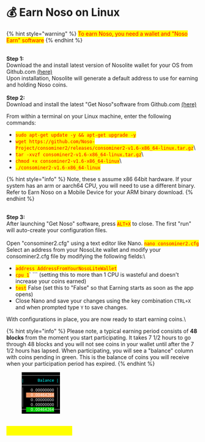 # 💰 Earn Noso on Linux

{% hint style="warning" %}
<mark style="color:red;">To earn Noso, you need a wallet and "Noso Earn" software</mark>
{% endhint %}

\
**Step 1:**\
Download the and install latest version of Nosolite wallet for your OS from Github.com [(here)](https://github.com/Noso-Project/NosoLite/releases)\
Upon installation, Nosolite will generate a default address to use for earning and holding Noso coins.\
\
**Step 2:**\
Download and install the latest "Get Noso"software from Github.com [(here)](https://github.com/Noso-Project/consominer2/releases)

From within a terminal on your Linux machine, enter the following commands:

* <mark style="color:red;">`sudo apt-get update -y && apt-get upgrade -y`</mark>
* <mark style="color:red;">`wget https://github.com/Noso-Project/consominer2/releases/consominer2-v1.6-x86_64-linux.tar.gz`</mark>\ <mark style="color:red;"></mark>
* <mark style="color:red;">`tar -xvzf consominer2-v1.6-x86_64-linux.tar.gz`</mark>\ <mark style="color:red;"></mark>
* <mark style="color:red;">`chmod +x consominer2-v1.6-x86_64-linux`</mark>\ <mark style="color:red;"></mark>
* <mark style="color:red;">`./consominer2-v1.6-x86_64-linux`</mark>

{% hint style="info" %}
Note, these s assume x86 64bit hardware. If your system has an arm or aarch64 CPU, you will need to use a different binary. Refer to Earn Noso on a Mobile Device for your ARM binary download.
{% endhint %}

\
**Step 3:**\
After launching "Get Noso" software, press <mark style="color:red;">`ALT+X`</mark> to close. The first "run" will auto-create your configuration files.\
\
Open "consominer2.cfg" using a text editor like Nano. <mark style="color:red;">`nano consominer2.cfg`</mark>\
Select an address from your NosoLite wallet and modify your consominer2.cfg file by modifying the following fields:\


* <mark style="color:red;">`address AddressFromYourNosoLiteWallet`</mark>
* <mark style="color:red;">`cpu 1`</mark>` ``` (setting this to more than 1 CPU is wasteful and doesn't increase your coins earned)
* <mark style="color:red;">`test`</mark> False (set this to "False" so that Earning starts as soon as the app opens)
* Close Nano and save your changes using the key combination `CTRL+X` and when prompted type `Y` to save changes.

With configurations in place, you are now ready to start earning coins.\


{% hint style="info" %}
Please note, a typical earning period consists of **48 blocks** from the moment you start participating. It takes 7 1/2 hours to go through 48 blocks and you will not see coins in your wallet until after the 7 1/2 hours has lapsed. When participating, you will see a "balance" column with coins pending in green. This is the balance of coins you will receive when your participation period has expired.
{% endhint %}

<figure><img src="../.gitbook/assets/image.png" alt=""><figcaption></figcaption></figure>

## <mark style="color:yellow;">Happy Earning!!!</mark>

